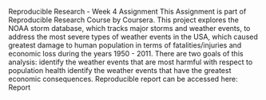 Reproducible Research - Week 4 Assignment
This Assignment is part of Reproducible Research Course by Coursera.
This project explores the NOAA storm database, which tracks major storms and weather events, to address the most severe types of weather events in the USA, which caused greatest damage to human population in terms of fatalities/injuries and economic loss during the years 1950 - 2011.
There are two goals of this analysis:
identify the weather events that are most harmful with respect to population health
identify the weather events that have the greatest economic consequences.
Reproducible report can be accessed here: Report
